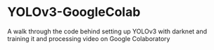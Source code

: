 # YOLOv3-GoogleColab
A walk through the code behind setting up YOLOv3 with darknet and training it and processing video on Google Colaboratory
